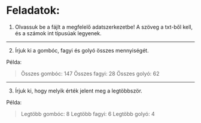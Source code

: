 # Feladatok:

1. Olvassuk be a fájlt a megfelelő adatszerkezetbe! A szöveg a txt-ből kell, és a számok int típusúak legyenek.

---

2. Írjuk ki a gombóc, fagyi és golyó összes mennyiségét.

Példa:
> Összes gombóc: 147
> Összes fagyi: 28
> Összes golyó: 62

---

3. Írjuk ki, hogy melyik érték jelent meg a legtöbbször.

Példa:
> Legtöbb gombóc: 8
> Legtöbb fagyi: 6
> Legtöbb golyó: 4